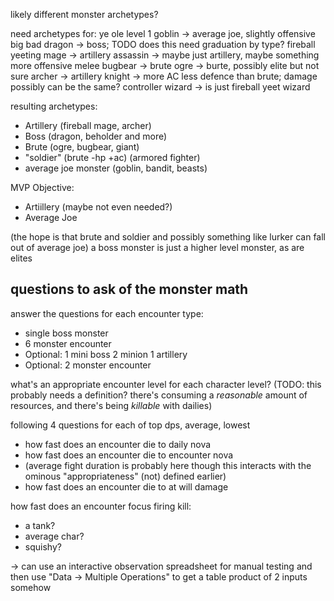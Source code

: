 likely different monster archetypes?

need archetypes for:
ye ole level 1 goblin -> average joe, slightly offensive
big bad dragon -> boss; TODO does this need graduation by type?
fireball yeeting mage -> artillery
assassin -> maybe just artillery, maybe something more offensive melee
bugbear -> brute
ogre -> burte, possibly elite but not sure
archer -> artillery
knight -> more AC less defence than brute; damage possibly can be the same?
controller wizard -> is just fireball yeet wizard


resulting archetypes:
- Artillery (fireball mage, archer)
- Boss (dragon, beholder and more)
- Brute (ogre, bugbear, giant)
- "soldier" (brute -hp +ac) (armored fighter)
- average joe monster (goblin, bandit, beasts)

MVP Objective:
- Artiillery (maybe not even needed?)
- Average Joe

(the hope is that brute and soldier and possibly something like lurker can fall out of average joe)
a boss monster is just a higher level monster, as are elites


## questions to ask of the monster math
answer the questions for each encounter type:
- single boss monster
- 6 monster encounter
- Optional: 1 mini boss 2 minion 1 artillery
- Optional: 2 monster encounter

what's an appropriate encounter level for each character level? (TODO: this probably needs a definition? there's consuming a *reasonable* amount of resources, and there's being *killable* with dailies)

following 4 questions for each of top dps, average, lowest
- how fast does an encounter die to daily nova
- how fast does an encounter die to encounter nova
- (average fight duration is probably here though this interacts with the ominous "appropriateness" (not) defined earlier)
- how fast does an encounter die to at will damage

how fast does an encounter focus firing kill:
- a tank?
- average char?
- squishy?

-> can use an interactive observation spreadsheet for manual testing and then use "Data -> Multiple  Operations" to get a table product of 2 inputs somehow